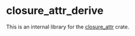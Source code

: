 # closure_attr_derive

This is an internal library for the [closure_attr](https://crates.io/crates/closure_attr) crate.

